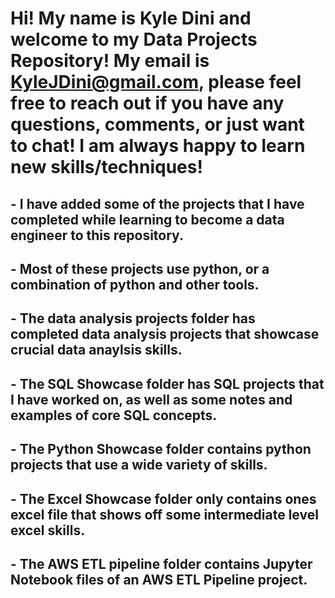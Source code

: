 # Hi! My name is Kyle Dini and welcome to my Data Projects Repository! My email is KyleJDini@gmail.com, please feel free to reach out if you have any questions, comments, or just want to chat! I am always happy to learn new skills/techniques!
## - I have added some of the projects that I have completed while learning to become a data engineer to this repository.
## - Most of these projects use python, or a combination of python and other tools.
## - The data analysis projects folder has completed data analysis projects that showcase crucial data anaylsis skills.
## - The SQL Showcase folder has SQL projects that I have worked on, as well as some notes and examples of core SQL concepts.
## - The Python Showcase folder contains python projects that use a wide variety of skills.
## - The Excel Showcase folder only contains ones excel file that shows off some intermediate level excel skills.
## - The AWS ETL pipeline folder contains Jupyter Notebook files of an AWS ETL Pipeline project.
